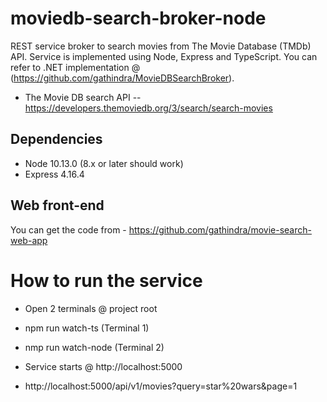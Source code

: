 # moviedb-search-broker-node
 REST service broker to search movies from The Movie Database (TMDb) API. Service is implemented using Node, Express and TypeScript. You can refer to .NET implementation @ (https://github.com/gathindra/MovieDBSearchBroker).


* The Movie DB search API -- https://developers.themoviedb.org/3/search/search-movies

## Dependencies

* Node 10.13.0 (8.x or later should work)
* Express 4.16.4

## Web front-end
You can get the code from  - https://github.com/gathindra/movie-search-web-app

# How to run the service
* Open 2 terminals @ project root
* npm run watch-ts (Terminal 1)
* nmp run watch-node (Terminal 2)

* Service starts @ http://localhost:5000
* http://localhost:5000/api/v1/movies?query=star%20wars&page=1
